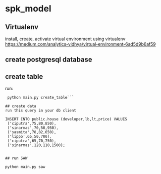 # spk_model

## Virtualenv
install, create, activate virtual environment using virtualenv
https://medium.com/analytics-vidhya/virtual-environment-6ad5d9b6af59

## create postgresql database

## create table 
run:
```
 python main.py create_table```

## create data
run this query in your db client

```
    INSERT INTO public.house (developer,lb,lt,price) VALUES
	 ('ciputra',75,80,850),
	 ('sinarmas',70,50,950),
	 ('sasmita',78,82,650),
	 ('lippo',65,50,700),
	 ('ciputra',65,70,750),
	 ('sinarmas',120,110,1500);
```

## run SAW

```
    python main.py saw
```

